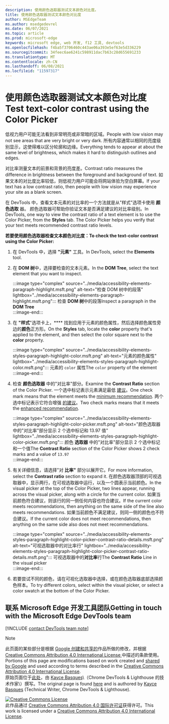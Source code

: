 ```yaml
---
description: 使用颜色选取器测试文本颜色对比度。
title: 使用颜色选取器测试文本颜色对比度
author: MSEdgeTeam
ms.author: msedgedevrel
ms.date: 06/07/2021
ms.topic: article
ms.prod: microsoft-edge
keywords: microsoft edge, web 开发, f12 工具, devtools
ms.openlocfilehash: f4ba5f3706460c443ae06a393e5ef63e5d336229
ms.sourcegitcommit: 34feec6ae6241c598911dac7b63c28d655691233
ms.translationtype: MT
ms.contentlocale: zh-CN
ms.lasthandoff: 06/08/2021
ms.locfileid: "11597317"
---
```

<!-- this article was created on 05/11/2021 by moving a section out from the "Accessibility reference" article (reference.md) -->
<!-- Copyright Kayce Basques 

   Licensed under the Apache License, Version 2.0 (the "License");
   you may not use this file except in compliance with the License.
   You may obtain a copy of the License at

       https://www.apache.org/licenses/LICENSE-2.0

   Unless required by applicable law or agreed to in writing, software
   distributed under the License is distributed on an "AS IS" BASIS,
   WITHOUT WARRANTIES OR CONDITIONS OF ANY KIND, either express or implied.
   See the License for the specific language governing permissions and
   limitations under the License.  -->  
# <a name="test-text-color-contrast-using-the-color-picker"></a><span data-ttu-id="ea4e6-104">使用颜色选取器测试文本颜色对比度</span><span class="sxs-lookup"><span data-stu-id="ea4e6-104">Test text-color contrast using the Color Picker</span></span>

<span data-ttu-id="ea4e6-105">低视力用户可能无法看到非常明亮或非常暗的区域。</span><span class="sxs-lookup"><span data-stu-id="ea4e6-105">People with low vision may not see areas that are very bright or very dark.</span></span>  <span data-ttu-id="ea4e6-106">所有内容通常以相同的亮度级别显示，这使得难以区分轮廓和边缘。</span><span class="sxs-lookup"><span data-stu-id="ea4e6-106">Everything tends to appear at about the same level of brightness, which makes it hard to distinguish outlines and edges.</span></span>  

<span data-ttu-id="ea4e6-107">对比率测量文本的前景和背景的亮度差。</span><span class="sxs-lookup"><span data-stu-id="ea4e6-107">Contrast ratio measures the difference in brightness between the foreground and background of text.</span></span>  <span data-ttu-id="ea4e6-108">如果文本的对比度比率较低，则低视力用户可能会将网站体验为空白屏幕。</span><span class="sxs-lookup"><span data-stu-id="ea4e6-108">If your text has a low contrast ratio, then people with low vision may experience your site as a blank screen.</span></span>  

<span data-ttu-id="ea4e6-109">在 DevTools 中，查看文本元素的对比率的一个方法就是从"样式"选项卡使用 **颜色选取** 器。 颜色选取器可帮助你验证文本是否满足建议的对比率级别。</span><span class="sxs-lookup"><span data-stu-id="ea4e6-109">In DevTools, one way to view the contrast ratio of a text element is to use the Color Picker, from the **Styles** tab.  The Color Picker helps you verify that your text meets recommended contrast ratio levels.</span></span>

**<span data-ttu-id="ea4e6-110">若要使用颜色选取器检查文本颜色对比度：</span><span class="sxs-lookup"><span data-stu-id="ea4e6-110">To check the text-color contrast using the Color Picker:</span></span>**

1.  <span data-ttu-id="ea4e6-111">在 DevTools 中，选择 **"元素"** 工具。</span><span class="sxs-lookup"><span data-stu-id="ea4e6-111">In DevTools, select the **Elements** tool.</span></span>  
1.  <span data-ttu-id="ea4e6-112">在 **DOM 树**中，选择要检查的文本元素。</span><span class="sxs-lookup"><span data-stu-id="ea4e6-112">In the **DOM Tree**, select the text element that you want to inspect.</span></span>  
    
    :::image type="complex" source="../media/accessibility-elements-paragraph-highlight.msft.png" alt-text="检查 DOM 树中的段落" lightbox="../media/accessibility-elements-paragraph-highlight.msft.png":::
       <span data-ttu-id="ea4e6-114">检查 **DOM 树**中的段落</span><span class="sxs-lookup"><span data-stu-id="ea4e6-114">Inspect a paragraph in the **DOM Tree**</span></span>  
    :::image-end:::  
    
1.  <span data-ttu-id="ea4e6-115">在 **"样式**"选项卡上，\*\*\*\* 找到应用于元素的颜色属性，然后选择颜色属性旁边的**颜色**正方形。</span><span class="sxs-lookup"><span data-stu-id="ea4e6-115">On the **Styles** tab, locate the **color** property that's applied to the element, and then select the color square next to the **color** property.</span></span>
    
    :::image type="complex" source="../media/accessibility-elements-styles-paragraph-highlight-color.msft.png" alt-text="元素的颜色属性" lightbox="../media/accessibility-elements-styles-paragraph-highlight-color.msft.png":::
       <span data-ttu-id="ea4e6-117">元素的 `color` 属性</span><span class="sxs-lookup"><span data-stu-id="ea4e6-117">The `color` property of the element</span></span>  
    :::image-end:::  
    
1.  <span data-ttu-id="ea4e6-118">检查 **颜色选取器** 中的"对比率"部分。</span><span class="sxs-lookup"><span data-stu-id="ea4e6-118">Examine the **Contrast Ratio** section of the Color Picker.</span></span>  <span data-ttu-id="ea4e6-119">一个选中标记表示元素满足最低 [建议][W3CContrastMinimum]。</span><span class="sxs-lookup"><span data-stu-id="ea4e6-119">One check mark means that the element meets the [minimum recommendation][W3CContrastMinimum].</span></span>  <span data-ttu-id="ea4e6-120">两个选中标记表示它符合增强 [的建议][W3CContrastEnhanced]。</span><span class="sxs-lookup"><span data-stu-id="ea4e6-120">Two check marks means that it meets the [enhanced recommendation][W3CContrastEnhanced].</span></span>  
    
    :::image type="complex" source="../media/accessibility-elements-styles-paragraph-highlight-color-picker.msft.png" alt-text="颜色选取器中的"对比率"部分显示 2 个选中标记和 13.97 值" lightbox="../media/accessibility-elements-styles-paragraph-highlight-color-picker.msft.png":::
       <span data-ttu-id="ea4e6-122">颜色 **选取器** 中的"对比率"部分显示 2 个选中标记和一个值</span><span class="sxs-lookup"><span data-stu-id="ea4e6-122">The **Contrast Ratio** section of the Color Picker shows 2 check marks and a value of</span></span> `13.97`  
    :::image-end:::  
    
1.  <span data-ttu-id="ea4e6-123">有关详细信息，请选择"对 **比率"** 部分以展开它。</span><span class="sxs-lookup"><span data-stu-id="ea4e6-123">For more information, select the **Contrast ratio** section to expand it.</span></span>  <span data-ttu-id="ea4e6-124">在颜色选取器顶部的可视选取器中，显示两行，在可视选取器中运行，以及一个圆表示当前颜色。</span><span class="sxs-lookup"><span data-stu-id="ea4e6-124">In the visual picker at the top of the Color Picker, two lines appear, running across the visual picker, along with a circle for the current color.</span></span>  <span data-ttu-id="ea4e6-125">如果当前颜色符合建议，则该行的同一侧任何内容也符合建议。</span><span class="sxs-lookup"><span data-stu-id="ea4e6-125">If the current color meets recommendations, then anything on the same side of the line also meets recommendations.</span></span>  <span data-ttu-id="ea4e6-126">如果当前颜色不满足建议，则同一侧的颜色也不符合建议。</span><span class="sxs-lookup"><span data-stu-id="ea4e6-126">If the current color does not meet recommendations, then anything on the same side also does not meet recommendations.</span></span>  

    :::image type="complex" source="../media/accessibility-elements-styles-paragraph-highlight-color-picker-contrast-ratio-details.msft.png" alt-text="可视选取器中的对比率行" lightbox="../media/accessibility-elements-styles-paragraph-highlight-color-picker-contrast-ratio-details.msft.png":::
       <span data-ttu-id="ea4e6-128">可视选取器中的**对比率**行</span><span class="sxs-lookup"><span data-stu-id="ea4e6-128">The **Contrast Ratio** Line in the visual picker</span></span>  
    :::image-end:::  

1. <span data-ttu-id="ea4e6-129">若要尝试不同的颜色，请在可视化选取器中选择，或在颜色选取器底部选择颜色样本。</span><span class="sxs-lookup"><span data-stu-id="ea4e6-129">To try different colors, select within the visual picker, or select a color swatch at the bottom of the Color Picker.</span></span>
    

## <a name="getting-in-touch-with-the-microsoft-edge-devtools-team"></a><span data-ttu-id="ea4e6-130">联系 Microsoft Edge 开发工具团队</span><span class="sxs-lookup"><span data-stu-id="ea4e6-130">Getting in touch with the Microsoft Edge DevTools team</span></span>  

[!INCLUDE [contact DevTools team note](../includes/contact-devtools-team-note.md)]  


> [!NOTE]
> <span data-ttu-id="ea4e6-131">此页面的某些部分是根据 [Google 创建和共享的][GoogleSitePolicies]作品所做的修改，并根据[ Creative Commons Attribution 4.0 International License ][CCA4IL]中描述的条款使用。</span><span class="sxs-lookup"><span data-stu-id="ea4e6-131">Portions of this page are modifications based on work created and [shared by Google][GoogleSitePolicies] and used according to terms described in the [Creative Commons Attribution 4.0 International License][CCA4IL].</span></span>  
> <span data-ttu-id="ea4e6-132">原始页面位于[此处](https://developers.google.com/web/tools/chrome-devtools/accessibility/reference)，由 [Kayce Basques][KayceBasques]\（Chrome DevTools \& Lighthouse 的技术作家\）撰写。</span><span class="sxs-lookup"><span data-stu-id="ea4e6-132">The original page is found [here](https://developers.google.com/web/tools/chrome-devtools/accessibility/reference) and is authored by [Kayce Basques][KayceBasques] \(Technical Writer, Chrome DevTools \& Lighthouse\).</span></span>  

[![Creative Commons License][CCby4Image]][CCA4IL]  
<span data-ttu-id="ea4e6-134">此作品通过 [Creative Commons Attribution 4.0 国际许可证][CCA4IL]获得许可。</span><span class="sxs-lookup"><span data-stu-id="ea4e6-134">This work is licensed under a [Creative Commons Attribution 4.0 International License][CCA4IL].</span></span>  


<!-- links -->  
[W3CContrastEnhanced]: https://www.w3.org/WAI/WCAG21/quickref/#contrast-enhanced "对比度级别（增强） AAA | W3C"  
[W3CContrastMinimum]: https://www.w3.org/WAI/WCAG21/quickref/#contrast-minimum "对比度 (级别 AA) 最低|W3C"  
[CCA4IL]: https://creativecommons.org/licenses/by/4.0  
[CCby4Image]: https://i.creativecommons.org/l/by/4.0/88x31.png  
[GoogleSitePolicies]: https://developers.google.com/terms/site-policies  
[KayceBasques]: https://developers.google.com/web/resources/contributors/kaycebasques  
